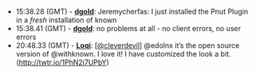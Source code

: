 * <a id="15:38.28">15:38.28 (GMT)</a> - __[dgold](https://github.com/dgold)__: Jeremycherfas: I just installed the Pnut Plugin in a _fresh_ installation of known
* <a id="15:38.41">15:38.41 (GMT)</a> - __[dgold](https://github.com/dgold)__: no problems at all - no client errors, no user errors
* <a id="20:48.33">20:48.33 (GMT)</a> - __[Loqi](https://github.com/Loqi)__: [<a href="https://twitter.com/cleverdevil">@cleverdevil</a>] @edolnx it’s the open source version of @withknown. I love it! I have customized the look a bit. (http://twtr.io/1PhN2i7UPbY)
